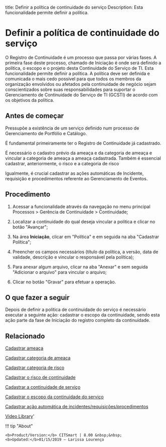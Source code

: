 title: Definir a política de continuidade do serviço
Description: Esta funcionalidade permite definir a política.
# Definir a política de continuidade do serviço

O Registro de Continuidade é um processo que passa por várias fases. A primeira fase deste processo, chamado de Iniciação é onde será definido a política, o escopo e o projeto desta Continuidade do Serviço de TI. Esta funcionalidade permite definir a política.
A política deve ser definida e comunicada o mais cedo possível para que todos os membros da organização envolvidos ou afetados pela continuidade de negócio sejam conscientizados sobre suas responsabilidades para suportar o Gerenciamento de Continuidade do Serviço de TI (GCSTI) de acordo com os objetivos da política.

Antes de começar
--------------------

Pressupõe a existência de um serviço definido num processo de Gerenciamento de
Portfólio e Catálogo.

É fundamental primeiramente ter o Registro de Continuidade já cadastrado.

É necessário o cadastro prévio da ameaça e da categoria de ameaça e vincular a
categoria de ameaça a ameaça cadastrada. Também é essencial cadastrar,
anteriormente, o risco e a categoria de risco

Igualmente, é crucial cadastrar as ações automáticas de Incidente, requisição e
procedimentos referente ao Gerenciamento de Eventos.

Procedimento
----------------

1.  Acessar a funcionalidade através da navegação no menu principal Processos \>
    Gerência de Continuidade \> Continuidade;

2.  Localizar a continuidade do qual deseja vincular a política e clicar no
    botão "Avançar";

3.  Na área **Iniciação**, clicar em "Política" e em seguida na aba "Cadastrar
    Política";

4.  Preencher os campos necessários (título da política, a versão, data de
    validade, descrição e vincular o responsável pela política);

5.  Para anexar algum arquivo, clicar na aba "Anexar" e sem seguida "Adicionar o
    arquivo" para vincular o arquivo;

6.  Clicar no botão "Gravar" para efetuar a operação.

O que fazer a seguir
------------------------

Depois de definir a política de continuidade do serviço é necessário executar a
seguinte ação: cadastrar o escopo da continuidade, sendo esta ação parte da fase
de Iniciação do registro completo da continuidade.

Relacionado
----------------

[Cadastrar ameaça](/pt-br/citsmart-platform-9/processes/continuity/configuration/register-threat.html)

[Cadastrar categoria de ameaça](/pt-br/citsmart-platform-9/processes/continuity/configuration/threat-category.html)

[Cadastrar categoria de risco](/pt-br/citsmart-platform-9/processes/continuity/configuration/risk-category.html)

[Cadastrar o risco de continuidade](/pt-br/citsmart-platform-9/processes/continuity/configuration/register-continuity-risk.html)

[Cadastrar a continuidade de serviço](/pt-br/citsmart-platform-9/processes/continuity/use/register-service-continuity.html)

[Cadastrar o escopo da continuidade do serviço](/pt-br/citsmart-platform-9/processes/continuity/use/service-continuity-scope.html)

[Cadastrar ação automática de incidentes/requisições/procedimentos](/pt-br/citsmart-platform-9/additional-features/automation-of-operation/configuration/register-automatic-actions-incident-request-procedure.html)

<i class='fa fa-youtube-play  fa-2x' style='color:#97ce17;vertical-align: middle;'> </i> [Video Library](https://www.youtube.com/playlist?list=PLB5qK2uzf2RPHLLyCQ9CqOeIt08azAa6k)'

!!! tip "About"

    <b>Product/Version:</b> CITSmart | 8.00 &nbsp;&nbsp;
    <b>Updated:</b>01/15/2019 – Larissa Lourenço
